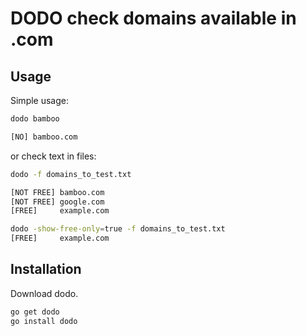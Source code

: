 # DODO check domains available in .com

## Usage

Simple usage:

```bash
dodo bamboo

[NO] bamboo.com
```

or check text in files:

```bash
dodo -f domains_to_test.txt

[NOT FREE] bamboo.com
[NOT FREE] google.com
[FREE]     example.com

dodo -show-free-only=true -f domains_to_test.txt
[FREE]     example.com
```

## Installation

Download dodo.

```bash
go get dodo
go install dodo
```
